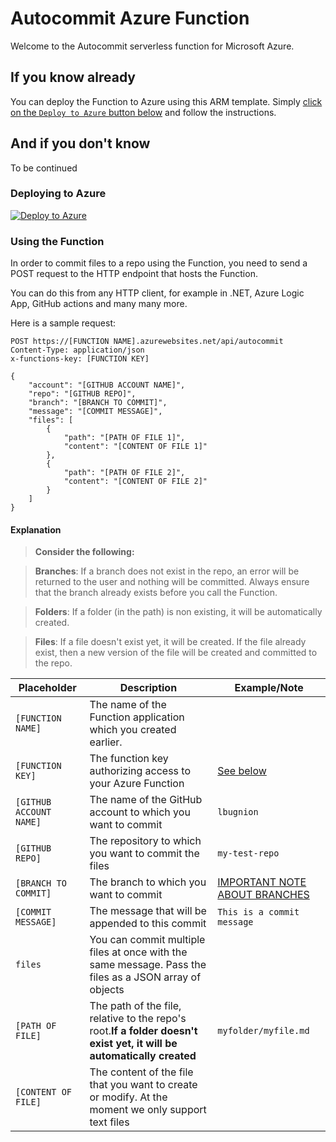 # Autocommit Azure Function

Welcome to the Autocommit serverless function for Microsoft Azure.

## If you know already

You can deploy the Function to Azure using this ARM template. Simply [click on the `Deploy to Azure` button below](#deploy) and follow the instructions.

## And if you don't know

To be continued

<a id="deploy"></a>

### Deploying to Azure

[![Deploy to Azure](http://azuredeploy.net/deploybutton.png)](https://portal.azure.com/#create/Microsoft.Template/uri/https%3A%2F%2Fraw.githubusercontent.com%2Flbugnion%2Fazure-function-auto-commit%2Fmaster%2FDeploy%2Fautocommit-template.json)

### Using the Function

In order to commit files to a repo using the Function, you need to send a POST request to the HTTP endpoint that hosts the Function.

You can do this from any HTTP client, for example in .NET, Azure Logic App, GitHub actions and many many more.

Here is a sample request:

```http
POST https://[FUNCTION NAME].azurewebsites.net/api/autocommit
Content-Type: application/json
x-functions-key: [FUNCTION KEY]

{
    "account": "[GITHUB ACCOUNT NAME]",
    "repo": "[GITHUB REPO]",
    "branch": "[BRANCH TO COMMIT]",
    "message": "[COMMIT MESSAGE]",
    "files": [
        {
            "path": "[PATH OF FILE 1]",
            "content": "[CONTENT OF FILE 1]"
        },
        {
            "path": "[PATH OF FILE 2]",
            "content": "[CONTENT OF FILE 2]"
        }
    ]
}

```

#### Explanation

> **Consider the following:**

> **Branches**: If a branch does not exist in the repo, an error will be returned to the user and nothing will be committed. Always ensure that the branch already exists before you call the Function.

> **Folders**: If a folder (in the path) is non existing, it will be automatically created.

> **Files**: If a file doesn't exist yet, it will be created. If the file already exist, then a new version of the file will be created and committed to the repo.

|Placeholder|Description|Example/Note|
|-----------|-----------|-------|
|`[FUNCTION NAME]`|The name of the Function application which you created earlier.||
|`[FUNCTION KEY]`|The function key authorizing access to your Azure Function|[See below](#function-key)|
|`[GITHUB ACCOUNT NAME]`|The name of the GitHub account to which you want to commit|`lbugnion`|
|`[GITHUB REPO]`|The repository to which you want to commit the files|`my-test-repo`|
|`[BRANCH TO COMMIT]`|The branch to which you want to commit|[IMPORTANT NOTE ABOUT BRANCHES](#branches)|
|`[COMMIT MESSAGE]`|The message that will be appended to this commit|`This is a commit message`|
|`files`|You can commit multiple files at once with the same message. Pass the files as a JSON array of objects||
|`[PATH OF FILE]`|The path of the file, relative to the repo's root.**If a folder doesn't exist yet, it will be automatically created**|`myfolder/myfile.md`
|`[CONTENT OF FILE]`|The content of the file that you want to create or modify. At the moment we only support text files|
